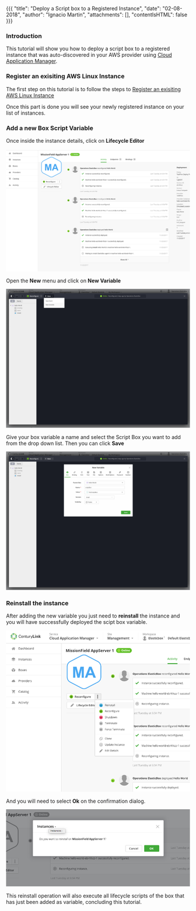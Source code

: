{{{
"title": "Deploy a Script box to a Registered Instance",
"date": "02-08-2018",
"author": "Ignacio Martin",
"attachments": [],
"contentIsHTML": false
}}}

### Introduction

This tutorial will show you how to deploy a script box to a registered instance that was auto-discovered in your AWS provider using [Cloud Application Manager](https://www.ctl.io/cloud-application-manager).

### Register an exisiting AWS Linux Instance

The first step on this tutorial is to follow the steps to [Register an exisiting AWS Linux Instance](https://www.ctl.io/knowledge-base/cloud-application-manager/getting-started/register-existing-aws-linux-instance/#find-an-aws-linux-instance)

Once this part is done you will see your newly registered instance on your list of instances.

### Add a new Box Script Variable

Once inside the instance details, click on **Lifecycle Editor**

![Select Livecycle editor](../../images/deploy-script-box-to-registered-instance-1.png)

Open the **New** menu and click on **New Variable**

![Add New Variable](../../images/deploy-script-box-to-registered-instance-3.png)

Give your box variable a name and select the Script Box you want to add from the drop down list. Then you can click **Save**

![Add Details and Save](../../images/deploy-script-box-to-registered-instance-4.png)

### Reinstall the instance

After adding the new variable you just need to **reinstall** the instance and you will have successfully deployed the scipt box variable.

![Reinstall instance](../../images/deploy-script-box-to-registered-instance-5.png)

And you will need to select **Ok** on the confirmation dialog.

![Confirm](../../images/deploy-script-box-to-registered-instance-6.png)

This reinstall operation will also execute all lifecycle scripts of the box that has just been added as variable, concluding this tutorial.